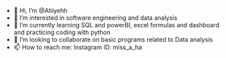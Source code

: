 - 👋 Hi, I’m @Atiiyehh
- 👀 I’m interested in software engineering and data analysis 
- 🌱 I’m currently learning SQL and powerBI, excel formulas and dashboard and practicing coding with python 
- 💞️ I’m looking to collaborate on basic programs related to Data analysis 
- 📫 How to reach me: Instagram ID: miss_a_ha

<!---
Atiiyehh/Atiiyehh is a ✨ special ✨ repository because its `README.md` (this file) appears on your GitHub profile.
You can click the Preview link to take a look at your changes.
--->
